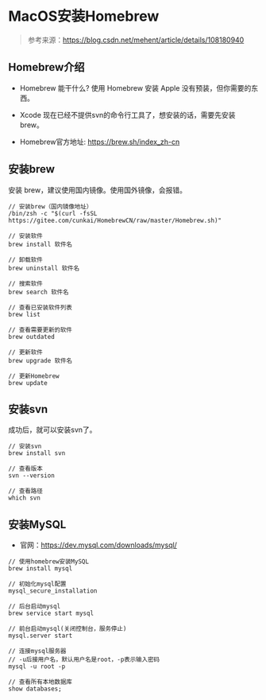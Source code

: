 # MacOS安装Homebrew

> 参考来源：https://blog.csdn.net/mehent/article/details/108180940



## Homebrew介绍

- Homebrew 能干什么? 使用 Homebrew 安装 Apple 没有预装，但你需要的东西。

- Xcode 现在已经不提供svn的命令行工具了，想安装的话，需要先安装 brew。
- Homebrew官方地址: https://brew.sh/index_zh-cn



## 安装brew

安装 brew，建议使用国内镜像。使用国外镜像，会报错。

```
// 安装brew（国内镜像地址）
/bin/zsh -c "$(curl -fsSL https://gitee.com/cunkai/HomebrewCN/raw/master/Homebrew.sh)"

// 安装软件
brew install 软件名

// 卸载软件
brew uninstall 软件名

// 搜索软件
brew search 软件名

// 查看已安装软件列表
brew list

// 查看需要更新的软件
brew outdated

// 更新软件
brew upgrade 软件名

// 更新Homebrew
brew update
```



## 安装svn

成功后，就可以安装svn了。

```
// 安装svn
brew install svn

// 查看版本
svn --version

// 查看路径
which svn
```



## 安装MySQL

- 官网：https://dev.mysql.com/downloads/mysql/


```
// 使用homebrew安装MySQL
brew install mysql

// 初始化mysql配置
mysql_secure_installation

// 后台启动mysql
brew service start mysql

// 前台启动mysql(关闭控制台，服务停止)
mysql.server start

// 连接mysql服务器
// -u后接用户名，默认用户名是root，-p表示输入密码
mysql -u root -p

// 查看所有本地数据库
show databases;

```

